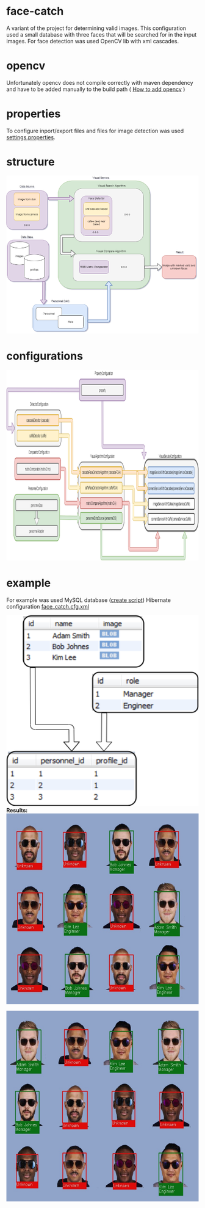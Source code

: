 # face-catch
A variant of the project for determining valid images. This configuration used a small database with three faces that will be searched for in the input images. For face detection was used OpenCV lib with xml cascades.
# opencv
Unfortunately opencv does not compile correctly with maven dependency and have to be added manually to the build path
( <a target="_blank" href="https://docs.opencv.org/2.4/doc/tutorials/introduction/java_eclipse/java_eclipse.html#java-eclipse">How to add opencv</a> )
# properties
To configure inport/export files and files for image detection was used <a href="src/main/resources/settings.properties">settings.properties</a>.
# structure
<img src="README/struc_scheme.png"></img>
# configurations
<img src="README/config2.png" height="500" width="800"></img>
# example
For example was used MySQL database (<a href="src/main/resources/create_db.sql">create script</a>)
Hibernate configuration <a href="src/main/resources/face_catch.cfg.xml">face_catch.cfg.xml</a>

<img src="README/db.png" height="500" width="800"></img>
**Results:**
<img src="src/main/resources/test1/output.jpg" height="500" width="800"></img>
<p></p>
<img src="src/main/resources/tast2/output.jpg" height="500" width="800"></img>


